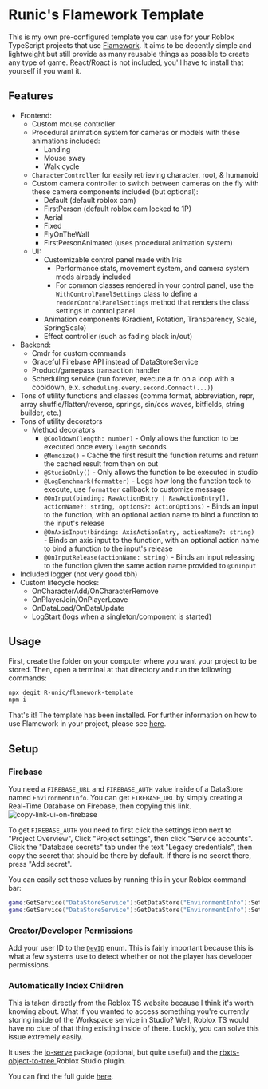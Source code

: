 # Runic's Flamework Template

This is my own pre-configured template you can use for your Roblox TypeScript projects that use [Flamework](https://flamework.fireboltofdeath.dev/docs/).
It aims to be decently simple and lightweight but still provide as many reusable things as possible to create any type of game. React/Roact is not included, you'll have to install that yourself if you want it.

## Features
- Frontend:
  - Custom mouse controller
  - Procedural animation system for cameras or models with these animations included:
    - Landing
    - Mouse sway
    - Walk cycle
  - `CharacterController` for easily retrieving character, root, & humanoid
  - Custom camera controller to switch between cameras on the fly with these camera components included (but optional):
    - Default (default roblox cam)
    - FirstPerson (default roblox cam locked to 1P)
    - Aerial
    - Fixed
    - FlyOnTheWall
    - FirstPersonAnimated (uses procedural animation system)
  - UI:
    - Customizable control panel made with Iris
      - Performance stats, movement system, and camera system mods already included
      - For common classes rendered in your control panel, use the `WithControlPanelSettings` class to define a `renderControlPanelSettings` method that renders the class' settings in control panel
    - Animation components (Gradient, Rotation, Transparency, Scale, SpringScale)
    - Effect controller (such as fading black in/out)
- Backend:
  - Cmdr for custom commands
  - Graceful Firebase API instead of DataStoreService
  - Product/gamepass transaction handler
  - Scheduling service (run forever, execute a fn on a loop with a cooldown, e.x. `scheduling.every.second.Connect(...)`)
- Tons of utility functions and classes (comma format, abbreviation, repr, array shuffle/flatten/reverse, springs, sin/cos waves, bitfields, string builder, etc.)
- Tons of utility decorators
  - Method decorators
    - `@Cooldown(length: number)` - Only allows the function to be executed once every `length` seconds
    - `@Memoize()` - Cache the first result the function returns and return the cached result from then on out
    - `@StudioOnly()` - Only allows the function to be executed in studio
    - `@LogBenchmark(formatter)` - Logs how long the function took to execute, use `formatter` callback to customize message
    - `@OnInput(binding: RawActionEntry | RawActionEntry[], actionName?: string, options?: ActionOptions)` - Binds an input to the function, with an optional action name to bind a function to the input's release
    - `@OnAxisInput(binding: AxisActionEntry, actionName?: string)` - Binds an axis input to the function, with an optional action name to bind a function to the input's release
    - `@OnInputRelease(actionName: string)` - Binds an input releasing to the function given the same action name provided to `@OnInput`
- Included logger (not very good tbh)
- Custom lifecycle hooks:
  - OnCharacterAdd/OnCharacterRemove
  - OnPlayerJoin/OnPlayerLeave
  - OnDataLoad/OnDataUpdate
  - LogStart (logs when a singleton/component is started)

## Usage

First, create the folder on your computer where you want your project to be stored.
Then, open a terminal at that directory and run the following commands:

```bash
npx degit R-unic/flamework-template
npm i
```

That's it! The template has been installed. For further information on how to use Flamework in your project, please see [here](https://flamework.fireboltofdeath.dev/).

## Setup

### Firebase
You need a `FIREBASE_URL` and `FIREBASE_AUTH` value inside of a DataStore named `EnvironmentInfo`. You can get `FIREBASE_URL` by simply creating a Real-Time Database on Firebase, then copying this link.
![copy-link-ui-on-firebase](https://github.com/R-unic/flamework-template/assets/49625808/c4866db0-f05d-4da3-8856-11365c843fa6)

To get `FIREBASE_AUTH` you need to first click the settings icon next to "Project Overview", Click "Project settings", then click "Service accounts". Click the "Database secrets" tab under the text "Legacy credentials", then copy the secret that should be there by default. If there is no secret there, press "Add secret".

You can easily set these values by running this in your Roblox command bar:
```lua
game:GetService("DataStoreService"):GetDataStore("EnvironmentInfo"):SetAsync("FIREBASE_URL", "https://database-name-default-rtdb.firebaseio.com/")
game:GetService("DataStoreService"):GetDataStore("EnvironmentInfo"):SetAsync("FIREBASE_AUTH", "tHiSisAveRYrEaLFiRebAsEAuTHkeY")
```

### Creator/Developer Permissions
Add your user ID to the [`DevID`](https://github.com/R-unic/flamework-template/blob/master/src/shared/constants.ts#L4) enum.
This is fairly important because this is what a few systems use to detect whether or not the player has developer permissions.

### Automatically Index Children
This is taken directly from the Roblox TS website because I think it's worth knowing about. What if you wanted to access something you're currently storing inside of the Workspace service in Studio? Well, Roblox TS would have no clue of that thing existing inside of there. Luckily, you can solve this issue extremely easily.

It uses the [io-serve](https://www.npmjs.com/package/io-serve) package (optional, but quite useful) and the [rbxts-object-to-tree
](https://create.roblox.com/store/asset/3379119778/rbxtsobjecttotree?externalSource=www) Roblox Studio plugin.

You can find the full guide [here](https://roblox-ts.com/docs/guides/indexing-children#rbxts-object-to-tree-plugin-by-validark).
